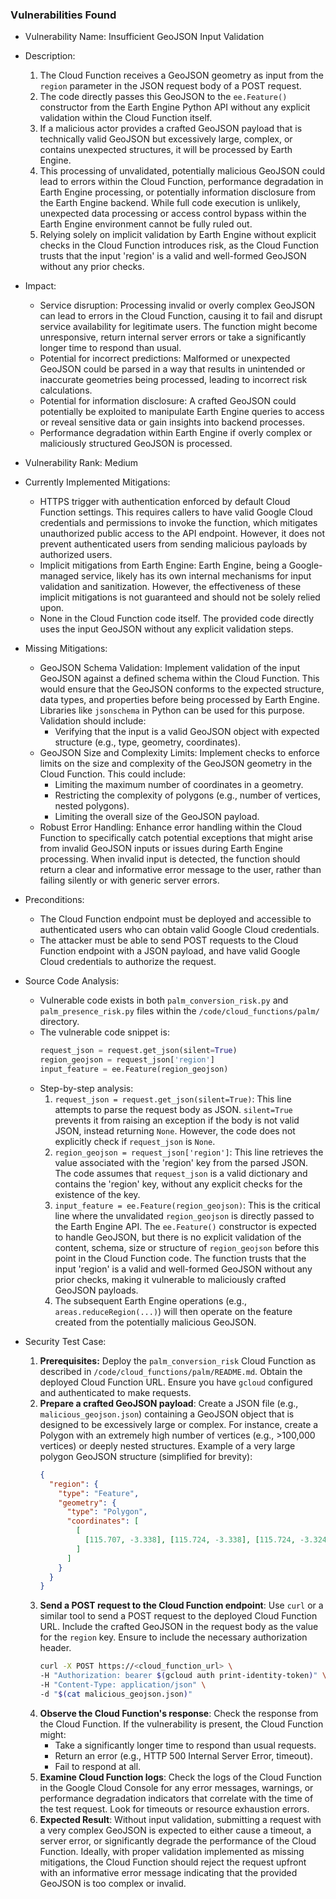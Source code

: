 ### Vulnerabilities Found

* Vulnerability Name: Insufficient GeoJSON Input Validation

* Description:
    1. The Cloud Function receives a GeoJSON geometry as input from the `region` parameter in the JSON request body of a POST request.
    2. The code directly passes this GeoJSON to the `ee.Feature()` constructor from the Earth Engine Python API without any explicit validation within the Cloud Function itself.
    3. If a malicious actor provides a crafted GeoJSON payload that is technically valid GeoJSON but excessively large, complex, or contains unexpected structures, it will be processed by Earth Engine.
    4. This processing of unvalidated, potentially malicious GeoJSON could lead to errors within the Cloud Function, performance degradation in Earth Engine processing, or potentially information disclosure from the Earth Engine backend. While full code execution is unlikely, unexpected data processing or access control bypass within the Earth Engine environment cannot be fully ruled out.
    5. Relying solely on implicit validation by Earth Engine without explicit checks in the Cloud Function introduces risk, as the Cloud Function trusts that the input 'region' is a valid and well-formed GeoJSON without any prior checks.

* Impact:
    - Service disruption: Processing invalid or overly complex GeoJSON can lead to errors in the Cloud Function, causing it to fail and disrupt service availability for legitimate users. The function might become unresponsive, return internal server errors or take a significantly longer time to respond than usual.
    - Potential for incorrect predictions: Malformed or unexpected GeoJSON could be parsed in a way that results in unintended or inaccurate geometries being processed, leading to incorrect risk calculations.
    - Potential for information disclosure: A crafted GeoJSON could potentially be exploited to manipulate Earth Engine queries to access or reveal sensitive data or gain insights into backend processes.
    - Performance degradation within Earth Engine if overly complex or maliciously structured GeoJSON is processed.

* Vulnerability Rank: Medium

* Currently Implemented Mitigations:
    - HTTPS trigger with authentication enforced by default Cloud Function settings. This requires callers to have valid Google Cloud credentials and permissions to invoke the function, which mitigates unauthorized public access to the API endpoint. However, it does not prevent authenticated users from sending malicious payloads by authorized users.
    - Implicit mitigations from Earth Engine: Earth Engine, being a Google-managed service, likely has its own internal mechanisms for input validation and sanitization. However, the effectiveness of these implicit mitigations is not guaranteed and should not be solely relied upon.
    - None in the Cloud Function code itself. The provided code directly uses the input GeoJSON without any explicit validation steps.

* Missing Mitigations:
    - GeoJSON Schema Validation: Implement validation of the input GeoJSON against a defined schema within the Cloud Function. This would ensure that the GeoJSON conforms to the expected structure, data types, and properties before being processed by Earth Engine. Libraries like `jsonschema` in Python can be used for this purpose. Validation should include:
        - Verifying that the input is a valid GeoJSON object with expected structure (e.g., type, geometry, coordinates).
    - GeoJSON Size and Complexity Limits: Implement checks to enforce limits on the size and complexity of the GeoJSON geometry in the Cloud Function. This could include:
        - Limiting the maximum number of coordinates in a geometry.
        - Restricting the complexity of polygons (e.g., number of vertices, nested polygons).
        - Limiting the overall size of the GeoJSON payload.
    - Robust Error Handling: Enhance error handling within the Cloud Function to specifically catch potential exceptions that might arise from invalid GeoJSON inputs or issues during Earth Engine processing. When invalid input is detected, the function should return a clear and informative error message to the user, rather than failing silently or with generic server errors.

* Preconditions:
    - The Cloud Function endpoint must be deployed and accessible to authenticated users who can obtain valid Google Cloud credentials.
    - The attacker must be able to send POST requests to the Cloud Function endpoint with a JSON payload, and have valid Google Cloud credentials to authorize the request.

* Source Code Analysis:
    - Vulnerable code exists in both `palm_conversion_risk.py` and `palm_presence_risk.py` files within the `/code/cloud_functions/palm/` directory.
    - The vulnerable code snippet is:
        ```python
        request_json = request.get_json(silent=True)
        region_geojson = request_json['region']
        input_feature = ee.Feature(region_geojson)
        ```
    - Step-by-step analysis:
        1. `request_json = request.get_json(silent=True)`: This line attempts to parse the request body as JSON. `silent=True` prevents it from raising an exception if the body is not valid JSON, instead returning `None`. However, the code does not explicitly check if `request_json` is `None`.
        2. `region_geojson = request_json['region']`: This line retrieves the value associated with the 'region' key from the parsed JSON. The code assumes that `request_json` is a valid dictionary and contains the 'region' key, without any explicit checks for the existence of the key.
        3. `input_feature = ee.Feature(region_geojson)`: This is the critical line where the unvalidated `region_geojson` is directly passed to the Earth Engine API. The `ee.Feature()` constructor is expected to handle GeoJSON, but there is no explicit validation of the content, schema, size or structure of `region_geojson` before this point in the Cloud Function code. The function trusts that the input 'region' is a valid and well-formed GeoJSON without any prior checks, making it vulnerable to maliciously crafted GeoJSON payloads.
        4. The subsequent Earth Engine operations (e.g., `areas.reduceRegion(...)`) will then operate on the feature created from the potentially malicious GeoJSON.

* Security Test Case:
    1. **Prerequisites:** Deploy the `palm_conversion_risk` Cloud Function as described in `/code/cloud_functions/palm/README.md`. Obtain the deployed Cloud Function URL. Ensure you have `gcloud` configured and authenticated to make requests.
    2. **Prepare a crafted GeoJSON payload**: Create a JSON file (e.g., `malicious_geojson.json`) containing a GeoJSON object that is designed to be excessively large or complex. For instance, create a Polygon with an extremely high number of vertices (e.g., >100,000 vertices) or deeply nested structures. Example of a very large polygon GeoJSON structure (simplified for brevity):
        ```json
        {
          "region": {
            "type": "Feature",
            "geometry": {
              "type": "Polygon",
              "coordinates": [
                [
                  [115.707, -3.338], [115.724, -3.338], [115.724, -3.324], ... , [115.707, -3.338]  // Thousands of coordinates here
                ]
              ]
            }
          }
        }
        ```
    3. **Send a POST request to the Cloud Function endpoint**: Use `curl` or a similar tool to send a POST request to the deployed Cloud Function URL. Include the crafted GeoJSON in the request body as the value for the `region` key. Ensure to include the necessary authorization header.
        ```bash
        curl -X POST https://<cloud_function_url> \
        -H "Authorization: bearer $(gcloud auth print-identity-token)" \
        -H "Content-Type: application/json" \
        -d "$(cat malicious_geojson.json)"
        ```
    4. **Observe the Cloud Function's response**: Check the response from the Cloud Function. If the vulnerability is present, the Cloud Function might:
        - Take a significantly longer time to respond than usual requests.
        - Return an error (e.g., HTTP 500 Internal Server Error, timeout).
        - Fail to respond at all.
    5. **Examine Cloud Function logs**: Check the logs of the Cloud Function in the Google Cloud Console for any error messages, warnings, or performance degradation indicators that correlate with the time of the test request. Look for timeouts or resource exhaustion errors.
    6. **Expected Result**:  Without input validation, submitting a request with a very complex GeoJSON is expected to either cause a timeout, a server error, or significantly degrade the performance of the Cloud Function. Ideally, with proper validation implemented as missing mitigations, the Cloud Function should reject the request upfront with an informative error message indicating that the provided GeoJSON is too complex or invalid.